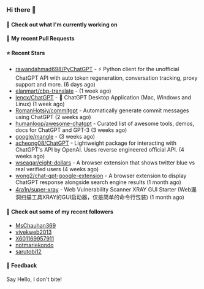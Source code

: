 ### Hi there 👋

#### 👷 Check out what I'm currently working on

#### 🔨 My recent Pull Requests


#### ⭐ Recent Stars

- [rawandahmad698/PyChatGPT](https://github.com/rawandahmad698/PyChatGPT) - ⚡️ Python client for the unofficial ChatGPT API with auto token regeneration, conversation tracking, proxy support and more. (6 days ago)
- [elanmart/cbp-translate](https://github.com/elanmart/cbp-translate) -  (1 week ago)
- [lencx/ChatGPT](https://github.com/lencx/ChatGPT) - 🔮 ChatGPT Desktop Application (Mac, Windows and Linux) (1 week ago)
- [RomanHotsiy/commitgpt](https://github.com/RomanHotsiy/commitgpt) - Automatically generate commit messages using ChatGPT (2 weeks ago)
- [humanloop/awesome-chatgpt](https://github.com/humanloop/awesome-chatgpt) - Curated list of awesome tools, demos, docs for ChatGPT and GPT-3 (3 weeks ago)
- [google/mangle](https://github.com/google/mangle) -  (3 weeks ago)
- [acheong08/ChatGPT](https://github.com/acheong08/ChatGPT) - Lightweight package for interacting with ChatGPT&#39;s API by OpenAI. Uses reverse engineered official API. (4 weeks ago)
- [wseagar/eight-dollars](https://github.com/wseagar/eight-dollars) - A browser extension that shows twitter blue vs real verified users (4 weeks ago)
- [wong2/chat-gpt-google-extension](https://github.com/wong2/chat-gpt-google-extension) - A browser extension to display ChatGPT response alongside search engine results (1 month ago)
- [4ra1n/super-xray](https://github.com/4ra1n/super-xray) - Web Vulnerability Scanner XRAY GUI Starter (Web漏洞扫描工具XRAY的GUI启动器，仅是简单的命令行包装) (1 month ago)

#### 👯 Check out some of my recent followers

- [MsChauhan369](https://github.com/MsChauhan369)
- [vivekweb2013](https://github.com/vivekweb2013)
- [X601169957911](https://github.com/X601169957911)
- [notmariekondo](https://github.com/notmariekondo)
- [sarutobi12](https://github.com/sarutobi12)

#### 💬 Feedback

Say Hello, I don't bite!